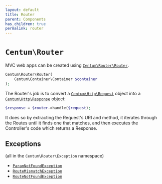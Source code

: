 ```yaml
---
layout: default
title: Router
parent: Components
has_children: true
permalink: router
---
```




# `Centum\Router`

MVC web apps can be created using [`Centum\Router\Router`](https://github.com/SidRoberts/centum/blob/development/src/Router/Router.php).

```php
Centum\Router\Router(
    Centum\Container\Container $container
);
```

The Router's job is to convert a [`Centum\Http\Request`](https://github.com/SidRoberts/centum/blob/development/src/Http/Request.php) object into a [`Centum\Http\Response`](https://github.com/SidRoberts/centum/blob/development/src/Http/Response.php) object:

```php
$response = $router->handle($request);
```

It does so by extracting the Request's URI and method, it iterates through the Routes until it finds one that matches, and then executes the Controller's code which returns a Response.



## Exceptions

(all in the `Centum\Router\Exception` namespace)

- [`ParamNotFoundException`](https://github.com/SidRoberts/centum/blob/development/src/Router/Exception/ParamNotFoundException.php)
- [`RouteMismatchException`](https://github.com/SidRoberts/centum/blob/development/src/Router/Exception/RouteMismatchException.php)
- [`RouteNotFoundException`](https://github.com/SidRoberts/centum/blob/development/src/Router/Exception/RouteNotFoundException.php)
